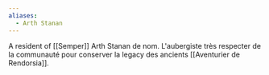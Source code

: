 ```yaml
---
aliases:
  - Arth Stanan
---
```

A resident of [[Semper]] 
Arth Stanan de nom. 
L'aubergiste très respecter de la communauté pour conserver la legacy des ancients [[Aventurier de Rendorsia]].